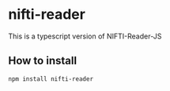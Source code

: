 # nifti-reader

This is a typescript version of NIFTI-Reader-JS

## How to install
`npm install nifti-reader`